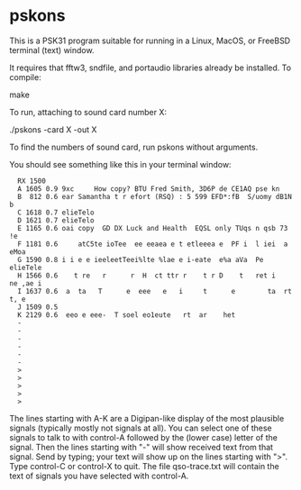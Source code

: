 # pskons

This is a PSK31 program suitable for running in a Linux, MacOS, or
FreeBSD terminal (text) window.

It requires that fftw3, sndfile, and portaudio libraries already
be installed. To compile:

  make

To run, attaching to sound card number X:

  ./pskons -card X -out X

To find the numbers of sound card, run pskons without arguments.

You should see something like this in your terminal window:

```
  RX 1500  
  A 1605 0.9 9xc     How copy? BTU Fred Smith, 3D6P de CE1AQ pse kn   
  B  812 0.6 ear Samantha t r efort (RSQ) : 5 599 EFD*:fB  S/uomy dB1N   b  
  C 1618 0.7 elieTelo  
  D 1621 0.7 elieTelo  
  E 1165 0.6 oai copy  GD DX Luck and Health  EQSL only TUqs n qsb 73     !e  
  F 1181 0.6     atC5te ioTee  ee eeaea e t etleeea e  PF i  l iei  a eMoa   
  G 1590 0.8 i i e e ieeleetTeei%lte %lae e i-eate  e%a aVa  Pe elieTele  
  H 1566 0.6    t re   r      r  H  ct ttr r    t r D    t   ret i   ne ,ae i  
  I 1637 0.6  a  ta   T      e  eee   e   i     t      e        ta  rt  t, e   
  J 1509 0.5   
  K 2129 0.6  eeo e eee-  T soel eo1eute   rt  ar    het  
  -   
  -   
  -   
  -   
  -   
  -   
  >   
  >   
  >   
  >   
  >   
```

The lines starting with A-K are a Digipan-like display of the most
plausible signals (typically mostly not signals at all). You can
select one of these signals to talk to with control-A followed by the
(lower case) letter of the signal. Then the lines starting with "-"
will show received text from that signal. Send by typing; your text
will show up on the lines starting with ">". Type control-C or
control-X to quit. The file qso-trace.txt will contain the text of
signals you have selected with control-A.
